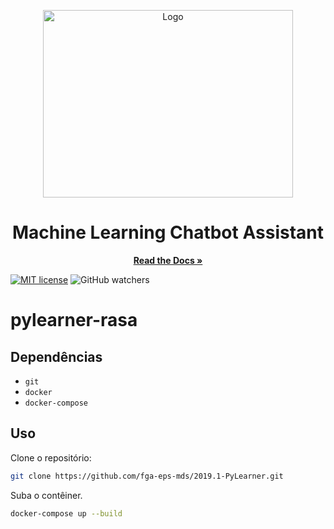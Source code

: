 <p align="center">
    <img src="https://raw.githubusercontent.com/fga-eps-mds/2019.1-PyLearner/master/docs/img/Logo_text.jpg" alt="Logo" height=300 width=400>
</p>

<h1 align="center">Machine Learning Chatbot Assistant</h1>

<p align="center">
    <a href="https://fga-eps-mds.github.io/2019.1-PyLearner"><strong>Read the Docs &raquo;</strong></a>
    <br>
</p>

[![MIT license](http://img.shields.io/badge/license-MIT-brightgreen.svg)](http://opensource.org/licenses/MIT)
![GitHub watchers](https://img.shields.io/github/watchers/fga-eps-mds/2019.1-PyLearner.svg?style=social)

# pylearner-rasa

## Dependências

* `git`
* `docker`
* `docker-compose`

## Uso

Clone o repositório:

```bash
git clone https://github.com/fga-eps-mds/2019.1-PyLearner.git
```

Suba o contêiner.

```bash
docker-compose up --build
